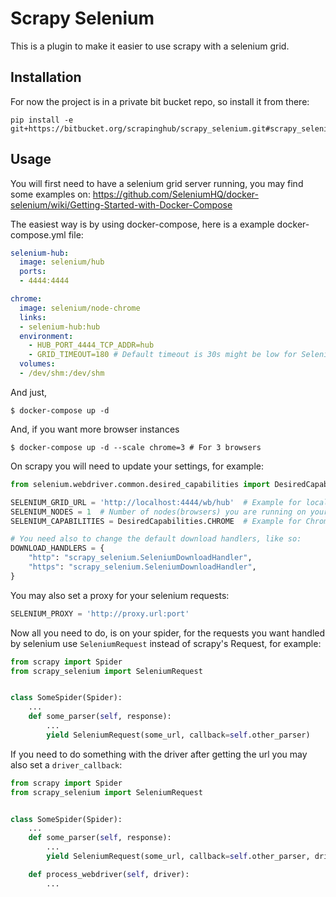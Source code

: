 # Scrapy Selenium

This is a plugin to make it easier to use scrapy with a selenium grid.

## Installation

For now the project is in a private bit bucket repo, so install it from there:
```
pip install -e git+https://bitbucket.org/scrapinghub/scrapy_selenium.git#scrapy_selenium
```

## Usage

You will first need to have a selenium grid server running, you may find some examples on:  https://github.com/SeleniumHQ/docker-selenium/wiki/Getting-Started-with-Docker-Compose

The easiest way is by using docker-compose, here is a example docker-compose.yml file:

```yml
selenium-hub:
  image: selenium/hub
  ports:
  - 4444:4444

chrome:
  image: selenium/node-chrome
  links:
  - selenium-hub:hub
  environment:
    - HUB_PORT_4444_TCP_ADDR=hub
    - GRID_TIMEOUT=180 # Default timeout is 30s might be low for Selenium
  volumes:
  - /dev/shm:/dev/shm
```

And just,
```
$ docker-compose up -d
```

And, if you want more browser instances
```
$ docker-compose up -d --scale chrome=3 # For 3 browsers
```

On scrapy you will need to update your settings, for example:
```py
from selenium.webdriver.common.desired_capabilities import DesiredCapabilities

SELENIUM_GRID_URL = 'http://localhost:4444/wb/hub'  # Example for local grid with docker-compose
SELENIUM_NODES = 1  # Number of nodes(browsers) you are running on your grid
SELENIUM_CAPABILITIES = DesiredCapabilities.CHROME  # Example for Chrome

# You need also to change the default download handlers, like so:
DOWNLOAD_HANDLERS = {
    "http": "scrapy_selenium.SeleniumDownloadHandler",
    "https": "scrapy_selenium.SeleniumDownloadHandler",
}
```

You may also set a proxy for your selenium requests:
```py
SELENIUM_PROXY = 'http://proxy.url:port'
```

Now all you need to do, is on your spider, for the requests you want handled by selenium use `SeleniumRequest` instead of scrapy's Request, for example:
```py
from scrapy import Spider
from scrapy_selenium import SeleniumRequest


class SomeSpider(Spider):
    ...
    def some_parser(self, response):
        ...
        yield SeleniumRequest(some_url, callback=self.other_parser)
```

If you need to do something with the driver after getting the url you may also set a `driver_callback`:
```py
from scrapy import Spider
from scrapy_selenium import SeleniumRequest


class SomeSpider(Spider):
    ...
    def some_parser(self, response):
        ...
        yield SeleniumRequest(some_url, callback=self.other_parser, driver_callback=self.process_webdriver)

    def process_webdriver(self, driver):
        ...
```
